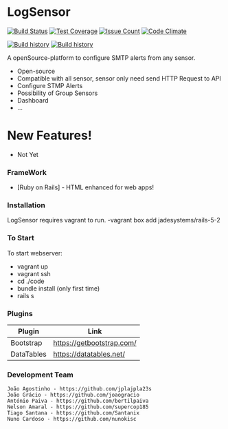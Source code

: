 # LogSensor

[![Build Status](https://travis-ci.org/jplajpla23/EsoftIPT.svg?branch=master)](https://travis-ci.org/jplajpla23/EsoftIPT)
[![Test Coverage](https://codeclimate.com/github/jplajpla23/EsoftIPT/badges/coverage.svg)](https://codeclimate.com/github/jplajpla23/EsoftIPT)
[![Issue Count](https://codeclimate.com/github/jplajpla23/EsoftIPT/badges/issue_count.svg)](https://codeclimate.com/github/jplajpla23/EsoftIPT)
[![Code Climate](https://codeclimate.com/github/codeclimate/codeclimate/badges/gpa.svg)](https://codeclimate.com/github/jplajpla23/EsoftIPT)

[![Build history](https://buildstats.info/travisci/chart/jplajpla23/EsoftIPT?branch=master)](https://travis-ci.org/jplajpla23/EsoftIPT/builds)
[![Build history](https://buildstats.info/travisci/chart/jplajpla23/EsoftIPT)](https://travis-ci.org/jplajpla23/EsoftIPT/builds)

A openSource-platform to configure SMTP alerts from any sensor.

  - Open-source
  - Compatible with all sensor, sensor only need send HTTP Request to API
  - Configure STMP Alerts
  - Possibility of Group Sensors
  - Dashboard 
  - ...

# New Features!

  - Not Yet


### FrameWork



* [Ruby on Rails] - HTML enhanced for web apps!

### Installation

LogSensor requires vagrant to run.
    -vagrant box add jadesystems/rails-5-2
### To Start
To start webserver:
  - vagrant up
  - vagrant ssh
  - cd ./code
  - bundle install (only first time)
  - rails s

### Plugins
| Plugin | Link |
| ------ | ------ |
| Bootstrap | https://getbootstrap.com/ |
| DataTables | https://datatables.net/ |



### Development Team

    João Agostinho - https://github.com/jplajpla23s
    João Grácio - https://github.com/joaogracio
    António Paiva - https://github.com/bertilpaiva
    Nelson Amaral - https://github.com/supercop185
    Tiago Santana - https://github.com/Santanix
    Nuno Cardoso - https://github.com/nunokisc

